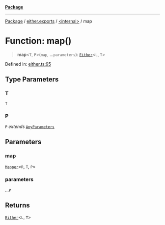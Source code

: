 [**Package**](../../../README.md)

***

[Package](../../../modules.md) / [either.exports](../../README.md) / [\<internal\>](../README.md) / map

# Function: map()

> **map**\<`T`, `P`\>(`map`, ...`parameters`): [`Either`](../../type-aliases/Either.md)\<`L`, `T`\>

Defined in: [either.ts:95](https://github.com/AlexXanderGrib/monads-io/blob/88cc2f22cfbd8717d7e52da6913dd270216344b1/src/either.ts#L95)

## Type Parameters

### T

`T`

### P

`P` *extends* [`AnyParameters`](../../../types/type-aliases/AnyParameters.md)

## Parameters

### map

[`Mapper`](../../../types/type-aliases/Mapper.md)\<`R`, `T`, `P`\>

### parameters

...`P`

## Returns

[`Either`](../../type-aliases/Either.md)\<`L`, `T`\>
